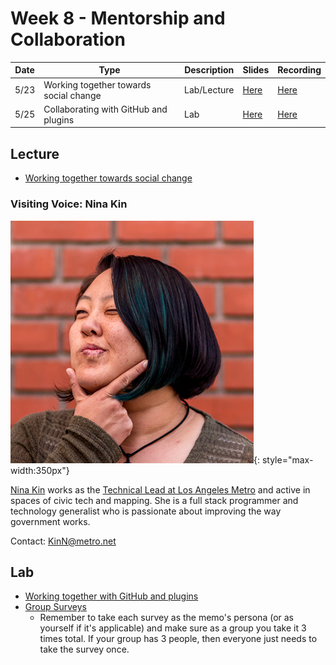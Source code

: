 # Week 8 - Mentorship and Collaboration

Date|Type|Description|Slides|Recording|
|---|----|-----------|------|---------|
|5/23|Working together towards social change|Lab/Lecture|[Here](../materials/AA191_S_W8_Lecture_8.pdf)|[Here](https://ucla.zoom.us/rec/share/JlBcOaKRqpUOdLFl9xXw-Pz0nuT1DO2qJUGzJZ6tuLcLgoMXm63mj_LuK_ewqXJv.DTJA000eK5HgwsGi)|
|5/25|Collaborating with GitHub and plugins|Lab|[Here](../materials/AA191_S_W8_Lab_8.pdf)|[Here](https://ucla.zoom.us/rec/share/zGE7DuEYNs15zWKOTz1z5CpMvFede-mJF_tMNjQdcEZKqZTHfS2tice04z4C4zIT.Wr4e8yqskuZsQxtG)|

## Lecture

- [Working together towards social change](../materials/AA191_S_W8_Lecture_8.pdf)


### Visiting Voice: Nina Kin

![./media/ninakin.png](../media/ninakin.png){: style="max-width:350px"}

[Nina Kin](http://www.ninakin.com/) works as the [Technical Lead at Los Angeles Metro](https://developer.metro.net/api/) and active in spaces of civic tech and mapping. She is a full stack programmer and technology generalist who is passionate about improving the way government works.

Contact: [KinN@metro.net](mailto:KinN@metro.net)

## Lab

- [Working together with GitHub and plugins](../labs/week8/index.md)
- [Group Surveys](https://docs.google.com/spreadsheets/d/1ZAr9Hd9fmtevEGRadA_a4xl-AoXM8eZJ3VQFygXnT5o/edit#gid=1286602102)
  - Remember to take each survey as the memo's persona (or as yourself if it's applicable) and make sure as a group you take it 3 times total. If your group has 3 people, then everyone just needs to take the survey once.
